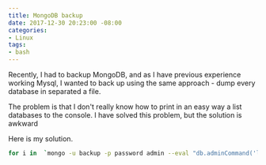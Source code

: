 ```yaml
---
title: MongoDB backup
date: 2017-12-30 20:23:00 -08:00
categories:
- Linux
tags:
- bash
---
```


Recently,  I had to backup MongoDB, and as I have previous experience working Mysql, I wanted to back up using the same approach - dump every database in separated a file.

The problem is that I don't really know how to print in an easy way a list databases to the console. I have solved this problem,  but the solution is awkward

Here is my solution.

``` sh
for i in  `mongo -u backup -p password admin --eval "db.adminCommand('listDatabases')" | awk '{if (NR > 3) {print}}' |jq ."databases"| jq .[].name`; do mongodump -u backup -p  Iwant_Backup --db $i  --archive  --authenticationDatabase admin> /backup/mongo/$i.mongo; done


```


